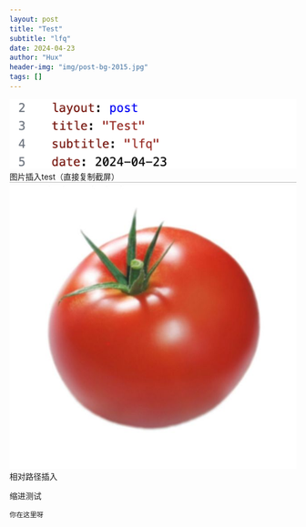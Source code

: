 ```yaml
---
layout: post
title: "Test"
subtitle: "lfq"
date: 2024-04-23
author: "Hux"
header-img: "img/post-bg-2015.jpg"
tags: []
---
```

![alt text](image.png)
图片插入test（直接复制截屏）
![](/img/avatar_tomato.jpg)相对路径插入

缩进测试

    你在这里呀